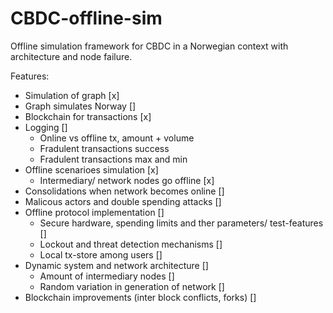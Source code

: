 # CBDC-offline-sim

Offline simulation framework for CBDC in a Norwegian context with architecture and node failure.

Features:
* Simulation of graph [x]
* Graph simulates Norway []
* Blockchain for transactions [x]
* Logging []
    * Online vs offline tx, amount + volume
    * Fradulent transactions success
    * Fradulent transactions max and min
* Offline scenarioes simulation [x]
    * Intermediary/ network nodes go offline [x]
* Consolidations when network becomes online []
* Malicous actors and double spending attacks []
* Offline protocol implementation []
    * Secure hardware, spending limits and ther parameters/ test-features []
    * Lockout and threat detection mechanisms []
    * Local tx-store among users []
* Dynamic system and network architecture []
    * Amount of intermediary nodes []
    * Random variation in generation of network []
* Blockchain improvements (inter block conflicts, forks) []
